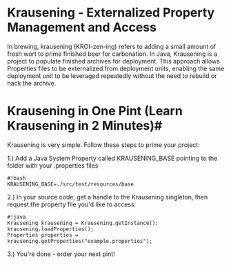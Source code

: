 # Krausening - Externalized Property Management and Access #
In brewing, krausening (KROI-zen-ing) refers to adding a small amount of fresh wort to prime finished beer for carbonation.  In Java, Krausening is a project to populate finished archives for deployment.  This approach allows Properties files to be externalized from deployment units, enabling the same deployment unit to be leveraged repeatedly without the need to rebuild or hack the archive.

# Krausening in One Pint (Learn Krausening in 2 Minutes)#
Krausening is very simple.  Follow these steps to prime your project:

1.)  Add a Java System Property called KRAUSENING_BASE pointing to the folder with your .properties files
```
#!bash
KRAUSENING_BASE=./src/test/resources/base
```
2.) In your source code, get a handle to the Krausening singleton, then request the property file you'd like to access:
```
#!java
Krausening krausening = Krausening.getInstance();
krausening.loadProperties();
Properties properties = krausening.getProperties("example.properties");

```
3.)  You're done - order your next pint!